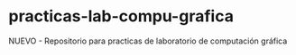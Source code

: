 # practicas-lab-compu-grafica
NUEVO - Repositorio para practicas de laboratorio de computación gráfica
